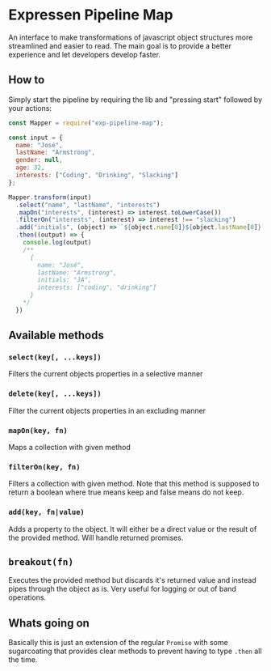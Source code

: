 # Expressen Pipeline Map

An interface to make transformations of javascript object structures more streamlined and
easier to read. The main goal is to provide a better experience and let developers develop faster.

## How to

Simply start the pipeline by requiring the lib and "pressing start" followed by your actions:

```js
const Mapper = require("exp-pipeline-map");

const input = {
  name: "José",
  lastName: "Armstrong",
  gender: null,
  age: 32,
  interests: ["Coding", "Drinking", "Slacking"]  
};

Mapper.transform(input)
  .select("name", "lastName", "interests")
  .mapOn("interests", (interest) => interest.toLowerCase())
  .filterOn("interests", (interest) => interest !== "slacking")
  .add("initials", (object) => `${object.name[0]}${object.lastName[0]}`)
  .then((output) => {
    console.log(output)
    /**
      {
        name: "José",
        lastName: "Armstrong",
        initials: "JA",
        interests: ["coding", "drinking"]
      }
    */
  })
```
## Available methods

### `select(key[, ...keys])`
Filters the current objects properties in a selective manner

### `delete(key[, ...keys])`
Filter the current objects properties in an excluding manner

### `mapOn(key, fn)`
Maps a collection with given method

### `filterOn(key, fn)`
Filters a collection with given method. Note that this method is supposed to return a boolean
where true means keep and false means do not keep.

### `add(key, fn|value)`
Adds a property to the object. It will either be a direct value or the result of the provided method.
Will handle returned promises.

## `breakout(fn)`
Executes the provided method but discards it's returned value and instead pipes through the object as is.
Very useful for logging or out of band operations.


## Whats going on
Basically this is just an extension of the regular `Promise` with some sugarcoating that provides clear methods
to prevent having to type `.then` all the time.
